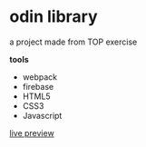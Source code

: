 # odin library

a project made from TOP exercise

**tools**
- webpack
- firebase
- HTML5
- CSS3
- Javascript

[live preview](https://seinlusnyongesa.github.io/odin-library/)
